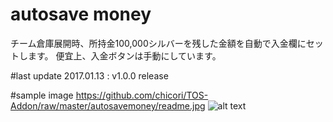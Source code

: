 # autosave money
チーム倉庫展開時、所持金100,000シルバーを残した金額を自動で入金欄にセットします。 
便宜上、入金ボタンは手動にしています。

#last update
2017.01.13 : v1.0.0 release

#sample image
https://github.com/chicori/TOS-Addon/raw/master/autosavemoney/readme.jpg
![alt text](https://github.com/chicori/TOS-Addon/raw/master/autosavemoney/readme.jpg)
